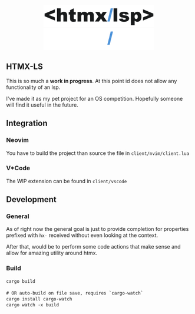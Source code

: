 <div align="center">
  <a href="https://github.com/ThePrimeagen/htmx-lsp#gh-light-mode-only"><img src="assets/logo.svg#gh-light-mode-only"        width="300px" alt="HTMX-LS logo"/></a>
  <a href="https://github.com/ThePrimeagen/htmx-lsp#gh-dark-mode-only"><img src="assets/logo.darkmode.svg#gh-dark-mode-only" width="300px" alt="HTMX-LS logo"/></a>
</div>

## HTMX-LS

This is so much a **work in progress**. At this point id does not allow any functionality of an lsp.

I've made it as my pet project for an OS competition. Hopefully someone will find it useful in the future.

## Integration

### Neovim

You have to build the project than source the file in `client/nvim/client.lua`

### V\*Code

The WIP extension can be found in `client/vscode`

## Development

### General

As of right now the general goal is just to provide completion for properties prefixed with `hx-` received without even looking at the context.

After that, would be to perform some code actions that make sense and allow for amazing utility around htmx.

### Build

```shell
cargo build

# OR auto-build on file save, requires `cargo-watch`
cargo install cargo-watch
cargo watch -x build
```
